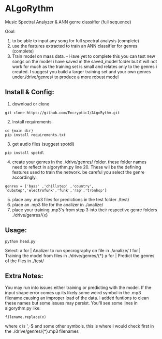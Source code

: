 # ALgoRythm
Music Spectral Analyzer &amp; ANN genre classifier (full sequence)

Goal:
  1. to be able to input any song for full spectral analysis (complete)
  2. use the features extracted to train an ANN classifier for genres (complete)
  3. Train model on mass data.
    - Have yet to complete this you can test new songs on the model i have saved in the saved_model folder but it will not work for much as         the training set is small and relates only to the genres i created. I suggest you build a larger training set and your own genres             under./drive/genres/ to produce a more robust model
  
Install & Config:
---------------------------------------------------------------------------------------------------------------------
  1. download or clone
  ```
  git clone https://github.com/Encryptic1/ALgoRythm.git
  ```
  2. Install requirements
  ```
  cd {main dir}
  pip install requirements.txt
  ```
  3. get audio files (suggest spotdl)
  ```
  pip install spotdl
  ```
  4. create your genres in the ./drive/genres/ folder. these folder names need to reflect in algorythm.py line 20. 
  These wil be the defining features used to train the network. be careful you select the genre accordingly.
  ```
  genres = ['bass' ,'chillstep' ,'country', 'dubstep','electrofunk','funk','rap','tronhop']
  ```
  5. place any .mp3 files for predictions in the test folder ./test/
  6. place an .mp3 file for the analizer in ./analize/
  7. place your training  .mp3's from step 3 into their respective genre folders ./drive/genres/{x}

Usage:
---------------------------------------------------------------------------------------------------------------------
  ```
  python head.py
  ```
  Select:
    a for | Analizer to run specrography on file in ./analize/
    t for | Training the model from files in ./drive/genres/{*}
    p for | Predict the genres of the files in ./test/

Extra Notes:
---------------------------------------------------------------------------------------------------------------------
You may run into issues either training or predicting with the model. If the input shape error comes up its likely some weird symbol in the
.mp3 filename causing an improper load of the data. I added funtions to clean these names but some issues may persist.
You'll see some lines in algorythm.py like:
```
filename.replace(x)
```
where x is ',-$ and some other symbols. this is where i would check first in the ./drive/genres/{*}.mp3 filenames
